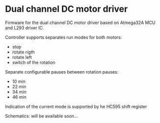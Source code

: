 # Dual channel DC motor driver

Firmware for the dual channel DC motor driver based on Atmega32A MCU and L293 driver IC.

Controller supports separates run modes for both motors:
 - stop
 - rotate rigth
 - rotate left
 - switch of the rotation

Separate configurable pauses between rotation pauses:
 - 10 min
 - 22 min
 - 34 min
 - 46 min

Indication of the current mode is supported by he HC595 shift register

Schematics:
 will be available soon...


